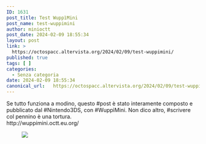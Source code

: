```yaml
---
ID: 1631
post_title: Test WuppìMini
post_name: test-wuppimini
author: minioctt
post_date: 2024-02-09 18:55:34
layout: post
link: >
  https://octospacc.altervista.org/2024/02/09/test-wuppimini/
published: true
tags: [ ]
categories:
  - Senza categoria
date: 2024-02-09 18:55:34
canonical_url:   https://octospacc.altervista.org/2024/02/09/test-wuppimini/
---
```

<!-- wp:paragraph -->
<p>Se tutto funziona a modino, questo #post è stato interamente composto e pubblicato dal #Nintendo3DS, con #WuppìMini. Non dico altro, #scrivere col pennino è una tortura. <br/>http://wuppimini.octt.eu.org/</p>
<!-- /wp:paragraph -->


<!-- wp:paragraph -->
<p></p>
<!-- /wp:paragraph -->

<!-- wp:image {"id":1630,"sizeSlug":"large"} -->
<figure class="wp-block-image size-large"><img src="{{site.cdnurl}}/assets/uploads/2024/02/HNI_0074.jpg" class="wp-image-1630"/></figure>
<!-- /wp:image -->